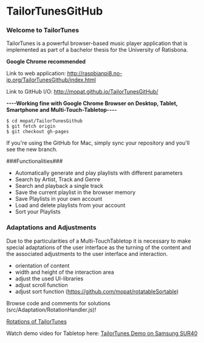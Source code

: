 # TailorTunesGitHub
### Welcome to TailorTunes
TailorTunes is a powerful browser-based music player application that is implemented as part of a bachelor thesis for the University of Ratisbona. 

**Google Chrome recommended**

Link to web application: http://raspbianpi8.no-ip.org/TailorTunesGithub/index.html

Link to GitHub I/O: http://mopat.github.io/TailorTunesGitHub/

**----Working fine with Google Chrome Browser on Desktop, Tablet, Smartphone and Multi-Touch-Tabletop----**
```
$ cd mopat/TailorTunesGithub
$ git fetch origin
$ git checkout gh-pages
```

If you're using the GitHub for Mac, simply sync your repository and you'll see the new branch.

###Functionalities###
* Automatically generate and play playlists with different parameters
* Search by Artist, Track and Genre
* Search and playback a single track
* Save the current playlist in the browser memory
* Save Playlists in your own account
* Load and delete playlists from your account
* Sort your Playlists

### Adaptations and Adjustments
Due to the particularities of a Multi-TouchTabletop it is necessary to make special adaptations of the user interface as the turning of the content and the associated adjustments to the user interface and interaction.
* orientation of content
* width and height of the interaction area
* adjust the used UI-libraries
* adjust scroll function
* adjust sort function (https://github.com/mopat/rotatableSortable)

Browse code and comments for solutions (src/Adaptation/RotationHandler.js)!


[Rotations of TailorTunes](http://raspbianpi8.no-ip.org/TailorTunesGithub/tailortunes_rotations_small.png)

Watch demo video for Tabletop here: [TailorTunes Demo on Samsung SUR40](https://youtu.be/o-0NTzU4aCE)
